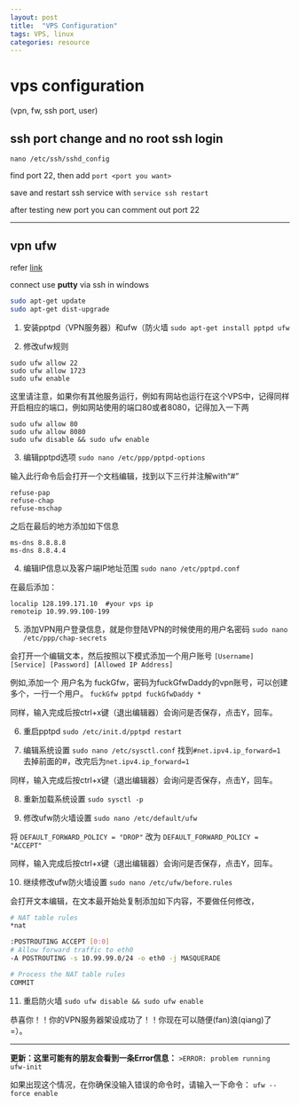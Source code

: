 ```yaml
---
layout: post
title:  "VPS Configuration"
tags: VPS, linux
categories: resource
---
```


# vps configuration
(vpn, fw, ssh port, user)

## ssh port change and no root ssh login

`nano /etc/ssh/sshd_config`

find port 22, then add `port <port you want>`

save and restart ssh service with `service ssh restart`

after testing new port you can comment out port 22

___

## vpn ufw
refer [link](http://www.zhihu.com/question/20113381)

connect use **putty** via ssh in windows

``` bash
sudo apt-get update
sudo apt-get dist-upgrade
```

1. 安装pptpd（VPN服务器）和ufw（防火墙
`sudo apt-get install pptpd ufw`

2. 修改ufw规则
```
sudo ufw allow 22
sudo ufw allow 1723
sudo ufw enable
```

这里请注意，如果你有其他服务运行，例如有网站也运行在这个VPS中，记得同样开启相应的端口，例如网站使用的端口80或者8080，记得加入一下两
```
sudo ufw allow 80
sudo ufw allow 8080
sudo ufw disable && sudo ufw enable
```

3. 编辑pptpd选项
`sudo nano /etc/ppp/pptpd-options`

输入此行命令后会打开一个文档编辑，找到以下三行并注解with“#”
```
refuse-pap
refuse-chap
refuse-mschap
```
之后在最后的地方添加如下信息
```
ms-dns 8.8.8.8
ms-dns 8.8.4.4
```

4. 编辑IP信息以及客户端IP地址范围
`sudo nano /etc/pptpd.conf`

在最后添加：
```
localip 128.199.171.10  #your vps ip
remoteip 10.99.99.100-199
```

5. 添加VPN用户登录信息，就是你登陆VPN的时候使用的用户名密码
`sudo nano /etc/ppp/chap-secrets`

会打开一个编辑文本，然后按照以下模式添加一个用户账号
`[Username] [Service] [Password] [Allowed IP Address]`

例如,添加一个 用户名为 fuckGfw，密码为fuckGfwDaddy的vpn账号，可以创建多个，一行一个用户。
`fuckGfw pptpd fuckGfwDaddy *`

同样，输入完成后按ctrl+x键（退出编辑器）会询问是否保存，点击Y，回车。

6. 重启pptpd
`sudo /etc/init.d/pptpd restart`

7. 编辑系统设置
`sudo nano /etc/sysctl.conf`
找到`#net.ipv4.ip_forward=1`
去掉前面的#，改完后为`net.ipv4.ip_forward=1`

同样，输入完成后按ctrl+x键（退出编辑器）会询问是否保存，点击Y，回车。

8. 重新加载系统设置
`sudo sysctl -p`

9. 修改ufw防火墙设置
`sudo nano /etc/default/ufw`

将
`DEFAULT_FORWARD_POLICY = "DROP"`
改为
`DEFAULT_FORWARD_POLICY = "ACCEPT"`

同样，输入完成后按ctrl+x键（退出编辑器）会询问是否保存，点击Y，回车。

10. 继续修改ufw防火墙设置
`sudo nano /etc/ufw/before.rules`

会打开文本编辑，在文本最开始处复制添加如下内容，不要做任何修改，
``` bash
# NAT table rules
*nat

:POSTROUTING ACCEPT [0:0]
# Allow forward traffic to eth0
-A POSTROUTING -s 10.99.99.0/24 -o eth0 -j MASQUERADE

# Process the NAT table rules
COMMIT
```

11. 重启防火墙
`sudo ufw disable && sudo ufw enable`

恭喜你！！你的VPN服务器架设成功了！！你现在可以随便(fan)浪(qiang)了 =）。

___

**更新：这里可能有的朋友会看到一条Error信息：**
`>ERROR: problem running ufw-init`

如果出现这个情况，在你确保没输入错误的命令时，请输入一下命令：
`ufw --force enable`